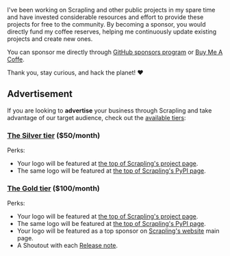 I've been working on Scrapling and other public projects in my spare time and have invested considerable resources and effort to provide these projects for free to the community. By becoming a sponsor, you would directly fund my coffee reserves, helping me continuously update existing projects and create new ones.

You can sponsor me directly through [GitHub sponsors program](https://github.com/sponsors/D4Vinci) or [Buy Me A Coffe](https://buymeacoffee.com/d4vinci).

Thank you, stay curious, and hack the planet! ❤️

## Advertisement
If you are looking to **advertise** your business through Scrapling and take advantage of our target audience, check out the [available tiers](https://github.com/sponsors/D4Vinci):

### [The Silver tier](https://github.com/sponsors/D4Vinci/sponsorships?tier_id=435496) ($50/month)
Perks:

- Your logo will be featured at [the top of Scrapling's project page](https://github.com/D4Vinci/Scrapling?tab=readme-ov-file#sponsors).
- The same logo will be featured at [the top of Scrapling's PyPI page](https://pypi.org/project/scrapling/).

### [The Gold tier](https://github.com/sponsors/D4Vinci/sponsorships?tier_id=435495) ($100/month)
Perks:

- Your logo will be featured at [the top of Scrapling's project page](https://github.com/D4Vinci/Scrapling?tab=readme-ov-file#sponsors).
- The same logo will be featured at [the top of Scrapling's PyPI page](https://pypi.org/project/scrapling/).
- Your logo will be featured as a top sponsor on [Scrapling's website](https://scrapling.readthedocs.io/en/latest/) main page.
- A Shoutout with each [Release note](https://github.com/D4Vinci/Scrapling/release).


